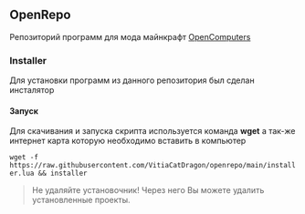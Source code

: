 ## OpenRepo
Репозиторий программ для мода майнкрафт [OpenComputers](https://www.curseforge.com/minecraft/mc-mods/opencomputers)

### Installer
Для установки программ из данного репозитория был сделан инсталятор

#### Запуск
Для скачивания и запуска скрипта используется команда **wget** а так-же интернет карта которую необходимо вставить в компьютер

```wget -f https://raw.githubusercontent.com/VitiaCatDragon/openrepo/main/installer.lua && installer```

> Не удаляйте установочник! Через него Вы можете удалить установленные проекты.
